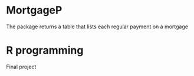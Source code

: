# MortgageP
The package returns a table that lists each regular payment on a mortgage

# R programming 
Final project

# 

